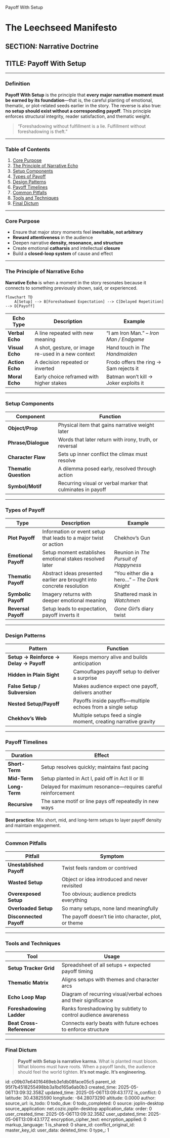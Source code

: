  Payoff With Setup

# The Leechseed Manifesto

## SECTION: Narrative Doctrine

## TITLE: Payoff With Setup

---

### **Definition**

**Payoff With Setup** is the principle that **every major narrative moment must be earned by its foundation**—that is, the careful planting of emotional, thematic, or plot-related seeds earlier in the story. The reverse is also true: **no setup should exist without a corresponding payoff**. This principle enforces structural integrity, reader satisfaction, and thematic weight.

> “Foreshadowing without fulfillment is a lie. Fulfillment without foreshadowing is theft.”

---

### **Table of Contents**

1. [Core Purpose](#core-purpose)
2. [The Principle of Narrative Echo](#the-principle-of-narrative-echo)
3. [Setup Components](#setup-components)
4. [Types of Payoff](#types-of-payoff)
5. [Design Patterns](#design-patterns)
6. [Payoff Timelines](#payoff-timelines)
7. [Common Pitfalls](#common-pitfalls)
8. [Tools and Techniques](#tools-and-techniques)
9. [Final Dictum](#final-dictum)

---

### **Core Purpose**

* Ensure that major story moments feel **inevitable, not arbitrary**
* **Reward attentiveness** in the audience
* Deepen narrative **density, resonance, and structure**
* Create emotional **catharsis** and intellectual **closure**
* Build a **closed-loop system** of cause and effect

---

### **The Principle of Narrative Echo**

**Narrative Echo** is when a moment in the story resonates because it connects to something previously shown, said, or experienced.

```mermaid
flowchart TD
    A[Setup] --> B[Foreshadowed Expectation] --> C[Delayed Repetition] --> D[Payoff]
```

| Echo Type       | Description                                        | Example                                 |
| --------------- | -------------------------------------------------- | --------------------------------------- |
| **Verbal Echo** | A line repeated with new meaning                   | “I am Iron Man.” – *Iron Man / Endgame* |
| **Visual Echo** | A shot, gesture, or image re-used in a new context | Hand touch in *The Handmaiden*          |
| **Action Echo** | A decision repeated or inverted                    | Frodo offers the ring → Sam rejects it  |
| **Moral Echo**  | Early choice reframed with higher stakes           | Batman won’t kill → Joker exploits it   |

---

### **Setup Components**

| Component             | Function                                                    |
| --------------------- | ----------------------------------------------------------- |
| **Object/Prop**       | Physical item that gains narrative weight later             |
| **Phrase/Dialogue**   | Words that later return with irony, truth, or reversal      |
| **Character Flaw**    | Sets up inner conflict the climax must resolve              |
| **Thematic Question** | A dilemma posed early, resolved through action              |
| **Symbol/Motif**      | Recurring visual or verbal marker that culminates in payoff |

---

### **Types of Payoff**

| Type                 | Description                                                           | Example                                      |
| -------------------- | --------------------------------------------------------------------- | -------------------------------------------- |
| **Plot Payoff**      | Information or event setup that leads to a major twist or action      | Chekhov’s Gun                                |
| **Emotional Payoff** | Setup moment establishes emotional stakes resolved later              | Reunion in *The Pursuit of Happyness*        |
| **Thematic Payoff**  | Abstract ideas presented earlier are brought into concrete resolution | “You either die a hero…” – *The Dark Knight* |
| **Symbolic Payoff**  | Imagery returns with deeper emotional meaning                         | Shattered mask in *Watchmen*                 |
| **Reversal Payoff**  | Setup leads to expectation, payoff inverts it                         | *Gone Girl*’s diary twist                    |

---

### **Design Patterns**

| Pattern                                | Function                                                         |
| -------------------------------------- | ---------------------------------------------------------------- |
| **Setup → Reinforce → Delay → Payoff** | Keeps memory alive and builds anticipation                       |
| **Hidden in Plain Sight**              | Camouflages payoff setup to deliver a surprise                   |
| **False Setup / Subversion**           | Makes audience expect one payoff, delivers another               |
| **Nested Setup/Payoff**                | Payoffs inside payoffs—multiple echoes from a single setup       |
| **Chekhov’s Web**                      | Multiple setups feed a single moment, creating narrative gravity |

---

### **Payoff Timelines**

| Duration       | Effect                                                       |
| -------------- | ------------------------------------------------------------ |
| **Short-Term** | Setup resolves quickly; maintains fast pacing                |
| **Mid-Term**   | Setup planted in Act I, paid off in Act II or III            |
| **Long-Term**  | Delayed for maximum resonance—requires careful reinforcement |
| **Recursive**  | The same motif or line pays off repeatedly in new ways       |

**Best practice**: Mix short, mid, and long-term setups to layer payoff density and maintain engagement.

---

### **Common Pitfalls**

| Pitfall                  | Symptom                                               |
| ------------------------ | ----------------------------------------------------- |
| **Unestablished Payoff** | Twist feels random or contrived                       |
| **Wasted Setup**         | Object or idea introduced and never revisited         |
| **Overexposed Setup**    | Too obvious; audience predicts everything             |
| **Overloaded Setup**     | So many setups, none land meaningfully                |
| **Disconnected Payoff**  | The payoff doesn’t tie into character, plot, or theme |

---

### **Tools and Techniques**

| Tool                      | Usage                                                            |
| ------------------------- | ---------------------------------------------------------------- |
| **Setup Tracker Grid**    | Spreadsheet of all setups + expected payoff timing               |
| **Thematic Matrix**       | Aligns setups with themes and character arcs                     |
| **Echo Loop Map**         | Diagram of recurring visual/verbal echoes and their significance |
| **Foreshadowing Ladder**  | Ranks foreshadowing by subtlety to control audience awareness    |
| **Beat Cross-Referencer** | Connects early beats with future echoes to enforce structure     |

---

### **Final Dictum**

> **Payoff with Setup is narrative karma.**
> What is planted must bloom. What blooms must have roots.
> When a payoff lands, the audience should feel the world tighten.
> **It’s not magic. It’s engineering.**


id: c09b07e64016469eb3e1db08face05c5
parent_id: 95f7b4518255498bb3a1bd165a6ab0b3
created_time: 2025-05-06T13:09:32.358Z
updated_time: 2025-05-06T13:09:43.177Z
is_conflict: 0
latitude: 30.43825590
longitude: -84.28073290
altitude: 0.0000
author: 
source_url: 
is_todo: 0
todo_due: 0
todo_completed: 0
source: joplin-desktop
source_application: net.cozic.joplin-desktop
application_data: 
order: 0
user_created_time: 2025-05-06T13:09:32.358Z
user_updated_time: 2025-05-06T13:09:43.177Z
encryption_cipher_text: 
encryption_applied: 0
markup_language: 1
is_shared: 0
share_id: 
conflict_original_id: 
master_key_id: 
user_data: 
deleted_time: 0
type_: 1